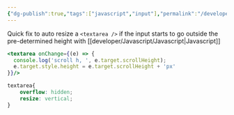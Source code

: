 ```yaml
---
{"dg-publish":true,"tags":["javascript","input"],"permalink":"/developer/javascript/auto-resize-height-of-textarea-on-change/","dgPassFrontmatter":true}
---
```


Quick fix to auto resize a `<textarea />` if the input starts to go outside the pre-determined height with [[developer/Javascript/Javascript\|Javascript]]

```jsx
<textarea onChange={(e) => {
  console.log('scroll h, ', e.target.scrollHeight);
  e.target.style.height = e.target.scrollHeight + 'px'
}}/>
```

```css
textarea{
	overflow: hidden;
	resize: vertical;
}
```